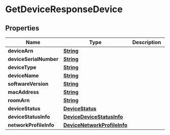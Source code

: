 

# GetDeviceResponseDevice


## Properties

| Name | Type | Description | Notes |
|------------ | ------------- | ------------- | -------------|
|**deviceArn** | [**String**](String.md) |  |  [optional] |
|**deviceSerialNumber** | [**String**](String.md) |  |  [optional] |
|**deviceType** | [**String**](String.md) |  |  [optional] |
|**deviceName** | [**String**](String.md) |  |  [optional] |
|**softwareVersion** | [**String**](String.md) |  |  [optional] |
|**macAddress** | [**String**](String.md) |  |  [optional] |
|**roomArn** | [**String**](String.md) |  |  [optional] |
|**deviceStatus** | [**DeviceStatus**](DeviceStatus.md) |  |  [optional] |
|**deviceStatusInfo** | [**DeviceDeviceStatusInfo**](DeviceDeviceStatusInfo.md) |  |  [optional] |
|**networkProfileInfo** | [**DeviceNetworkProfileInfo**](DeviceNetworkProfileInfo.md) |  |  [optional] |



